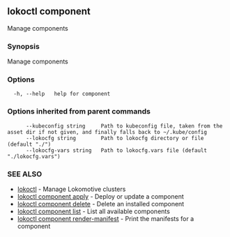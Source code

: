 ## lokoctl component

Manage components

### Synopsis

Manage components

### Options

```
  -h, --help   help for component
```

### Options inherited from parent commands

```
      --kubeconfig string     Path to kubeconfig file, taken from the asset dir if not given, and finally falls back to ~/.kube/config
      --lokocfg string        Path to lokocfg directory or file (default "./")
      --lokocfg-vars string   Path to lokocfg.vars file (default "./lokocfg.vars")
```

### SEE ALSO

* [lokoctl](lokoctl.md)	 - Manage Lokomotive clusters
* [lokoctl component apply](lokoctl_component_apply.md)	 - Deploy or update a component
* [lokoctl component delete](lokoctl_component_delete.md)	 - Delete an installed component
* [lokoctl component list](lokoctl_component_list.md)	 - List all available components
* [lokoctl component render-manifest](lokoctl_component_render-manifest.md)	 - Print the manifests for a component

